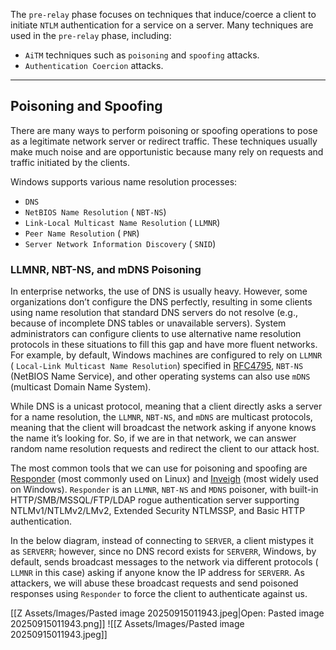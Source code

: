 The `pre-relay` phase focuses on techniques that induce/coerce a client to initiate `NTLM` authentication for a service on a server. Many techniques are used in the `pre-relay` phase, including:
- `AiTM` techniques such as `poisoning` and `spoofing` attacks.
- `Authentication Coercion` attacks.

---
## Poisoning and Spoofing
There are many ways to perform poisoning or spoofing operations to pose as a legitimate network server or redirect traffic. These techniques usually make much noise and are opportunistic because many rely on requests and traffic initiated by the clients.

Windows supports various name resolution processes:
- `DNS`
- `NetBIOS Name Resolution` ( `NBT-NS`)
- `Link-Local Multicast Name Resolution` ( `LLMNR`)
- `Peer Name Resolution` ( `PNR`)
- `Server Network Information Discovery` ( `SNID`)

### LLMNR, NBT-NS, and mDNS Poisoning
In enterprise networks, the use of DNS is usually heavy. However, some organizations don’t configure the DNS perfectly, resulting in some clients using name resolution that standard DNS servers do not resolve (e.g., because of incomplete DNS tables or unavailable servers). System administrators can configure clients to use alternative name resolution protocols in these situations to fill this gap and have more fluent networks. For example, by default, Windows machines are configured to rely on `LLMNR` ( `Local-Link Multicast Name Resolution`) specified in [RFC4795](https://datatracker.ietf.org/doc/html/rfc4795), `NBT-NS` (NetBIOS Name Service), and other operating systems can also use `mDNS` (multicast Domain Name System).

While DNS is a unicast protocol, meaning that a client directly asks a server for a name resolution, the `LLMNR`, `NBT-NS`, and `mDNS` are multicast protocols, meaning that the client will broadcast the network asking if anyone knows the name it’s looking for. So, if we are in that network, we can answer random name resolution requests and redirect the client to our attack host.

The most common tools that we can use for poisoning and spoofing are [Responder](https://github.com/lgandx/Responder) (most commonly used on Linux) and [Inveigh](https://github.com/Kevin-Robertson/Inveigh) (most widely used on Windows). `Responder` is an `LLMNR`, `NBT-NS` and `MDNS` poisoner, with built-in HTTP/SMB/MSSQL/FTP/LDAP rogue authentication server supporting NTLMv1/NTLMv2/LMv2, Extended Security NTLMSSP, and Basic HTTP authentication.

In the below diagram, instead of connecting to `SERVER`, a client mistypes it as `SERVERR`; however, since no DNS record exists for `SERVERR`, Windows, by default, sends broadcast messages to the network via different protocols ( `LLMNR` in this case) asking if anyone know the IP address for `SERVERR`. As attackers, we will abuse these broadcast requests and send poisoned responses using `Responder` to force the client to authenticate against us.

[[Z Assets/Images/Pasted image 20250915011943.jpeg|Open: Pasted image 20250915011943.png]]
![[Z Assets/Images/Pasted image 20250915011943.jpeg]]
